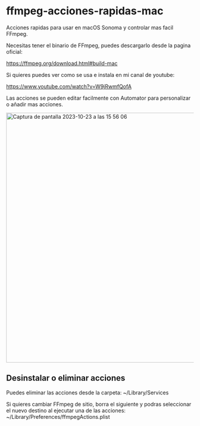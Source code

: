 # ffmpeg-acciones-rapidas-mac
Acciones rapidas para usar en macOS Sonoma y controlar mas facil FFmpeg.

Necesitas tener el binario de FFmpeg, puedes descargarlo desde la pagina oficial:

https://ffmpeg.org/download.html#build-mac

Si quieres puedes ver como se usa e instala en mi canal de youtube:

https://www.youtube.com/watch?v=W9jRwmfQofA


Las acciones se pueden editar facilmente con Automator para personalizar o añadir mas acciones.

<img width="670" alt="Captura de pantalla 2023-10-23 a las 15 56 06" src="https://github.com/ektorcaba/ffmpeg-acciones-rapidas-mac/assets/316738/d3abe2ea-1a18-4919-b970-afd27f1a7b69">


## Desinstalar o eliminar acciones
Puedes eliminar las acciones desde la carpeta:
~/Library/Services

Si quieres cambiar FFmpeg de sitio, borra el siguiente y podras seleccionar el nuevo destino al ejecutar una de las acciones:
~/Library/Preferences/ffmpegActions.plist
